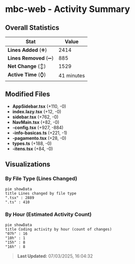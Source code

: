 # mbc-web - Activity Summary 

## Overall Statistics

| Stat                   | Value                                                             |
| ---------------------- | ----------------------------------------------------------------- |
| **Lines Added** (➕)   | 2414                                          |
| **Lines Removed** (➖) | 885                                        |
| **Net Change** (↕)    | 1529                |
| **Active Time** (⌚)   | 41 minutes |


## Modified Files
- **AppSidebar.tsx** (+110, -0)
- **index.lazy.tsx** (+12, -0)
- **sidebar.tsx** (+762, -0)
- **NavMain.tsx** (+82, -0)
- **-config.tsx** (+927, -884)
- **-info-basicas.ts** (+221, -1)
- **-pagamento.tsx** (+28, -0)
- **types.ts** (+188, -0)
- **-itens.tsx** (+84, -0)

## Visualizations

### By File Type (Lines Changed)

```mermaid
pie showData
title Lines changed by file type
".tsx" : 2889
".ts" : 410
```

### By Hour (Estimated Activity Count)

```mermaid
pie showData
title Coding activity by hour (count of changes)
"07h" : 16
"10h" : 1
"15h" : 8
"16h" : 8
```


> **Last Updated:** 07/03/2025, 16:04:32